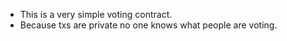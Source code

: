 - This is a very simple voting contract.
- Because txs are private no one knows what people are voting.
